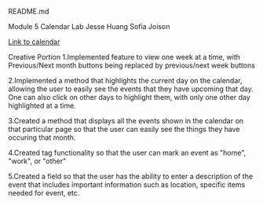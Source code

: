README.md

Module 5 Calendar Lab Jesse Huang Sofia Joison

[Link to calendar](http://ec2-54-208-50-249.compute-1.amazonaws.com/~jessehuang/mod5group/CalendarRender.html)

Creative Portion
1.Implemented feature to view one week at a time, with Previous/Next month buttons being replaced by previous/next week buttons

2.Implemented a method that highlights the current day on the calendar, allowing the user to easily see the events that they have upcoming that day. One can also click on other days to highlight them, with only one other day highlighted at a time.

3.Created a method that displays all the events shown in the calendar on that particular page so that the user can easily see the things they have occuring that month. 

4.Created tag functionality so that the user can mark an event as "home", "work", or "other"

5.Created a field so that the user has the ability to enter a description of the event that includes important information such as location, specific items needed for event, etc. 

